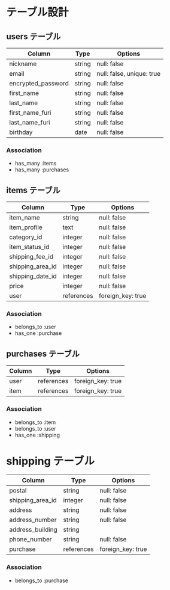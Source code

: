 # テーブル設計

## users テーブル

| Column             | Type        | Options                   |
| ------------------ | ----------- | ------------------------- |
| nickname           | string      | null: false               |
| email              | string      | null: false, unique: true |
| encrypted_password | string      | null: false               |
| first_name         | string      | null: false               |
| last_name          | string      | null: false               |
| first_name_furi    | string      | null: false               |
| last_name_furi     | string      | null: false               |
| birthday           | date        | null: false               |

### Association

- has_many :items
- has_many :purchases

## items テーブル

| Column           | Type        | Options              |
| ---------------- | ----------- | -------------------- |
| item_name        | string      | null: false          |
| item_profile     | text        | null: false          |
| category_id      | integer     | null: false          |
| item_status_id   | integer     | null: false          |
| shipping_fee_id  | integer     | null: false          |
| shipping_area_id | integer     | null: false          |
| shipping_date_id | integer     | null: false          |
| price            | integer     | null: false          |
| user             | references  | foreign_key: true    |

### Association

- belongs_to :user
- has_one :purchase

## purchases テーブル

| Column         | Type        | Options              |
| -------------- | ----------- | -------------------- |
| user           | references  | foreign_key: true    |
| item           | references  | foreign_key: true    |

### Association

- belongs_to :item
- belongs_to :user
- has_one :shipping

# shipping テーブル

| Column           | Type        | Options              |
| ---------------- | ----------- | -------------------- |
| postal           | string      | null: false          |
| shipping_area_id | integer     | null: false          |
| address          | string      | null: false          |
| address_number   | string      | null: false          |
| address_building | string      |                      |
| phone_number     | string      | null: false          |
| purchase         | references  | foreign_key: true    |

### Association

- belongs_to :purchase

